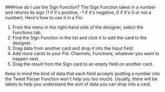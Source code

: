 ###How do I use the Sign Function?
The Sign Function takes in a number and returns its sign (1 if it's positive, -1 if it's negative, 0 if it's 0 or not a number). Here's how to use it in a Flo:

1. From the menu in the right-hand side of the designer, select the Functions tab.
2. Find the Sign Function in the list and click it to add the card to the designer. 
3. Drag data from another card and drop it into the Input field.
4. Add more cards to your Flõ: Channels, Functions, whatever you want to happen next. 
5. Drag the result from the Sign card to an empty field on another card.
 
Keep in mind the kind of data that each field accepts (putting a number into the Tweet Parser Function won't help you too much). Usually, there will be labels to help you understand the sort of data you can drop into a card. 